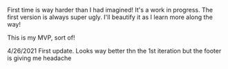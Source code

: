 First time is way harder than I had imagined! It's a work in progress. The first version is always super ugly. I'll beautify it as I learn more along the way!

This is my MVP, sort of!

4/26/2021
First update. Looks way better thn the 1st iteration but the footer is giving me headache